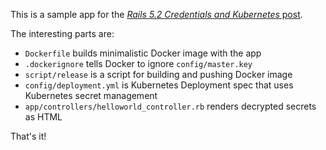 This is a sample app for the [_Rails 5.2 Credentials and Kubernetes_ post](http://kirshatrov.com/2018/03/24/rails-credentials-kubernetes/).

The interesting parts are:

* `Dockerfile` builds minimalistic Docker image with the app
* `.dockerignore` tells Docker to ignore `config/master.key`
* `script/release` is a script for building and pushing Docker image
* `config/deployment.yml` is Kubernetes Deployment spec that uses Kubernetes secret management
* `app/controllers/helloworld_controller.rb` renders decrypted secrets as HTML

That's it!
